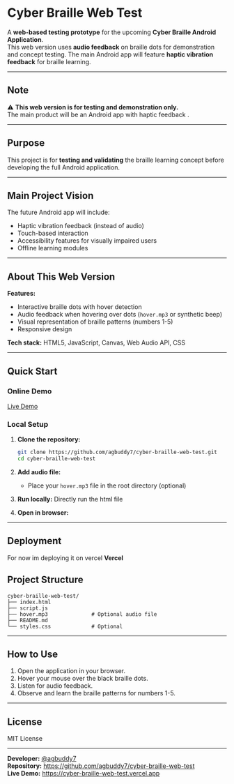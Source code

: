 # Cyber Braille Web Test

A **web-based testing prototype** for the upcoming **Cyber Braille Android Application**.  
This web version uses **audio feedback** on braille dots for demonstration and concept testing. The main Android app will feature **haptic vibration feedback** for braille learning.

---
## Note

⚠️ **This web version is for testing and demonstration only.**  
The main product will be an Android app with haptic feedback .

---
## Purpose

This project is for **testing and validating** the braille learning concept before developing the full Android application.

---

## Main Project Vision

The future Android app will include:
- Haptic vibration feedback (instead of audio)
- Touch-based interaction
- Accessibility features for visually impaired users
- Offline learning modules

---

## About This Web Version

**Features:**
- Interactive braille dots with hover detection
- Audio feedback when hovering over dots (`hover.mp3` or synthetic beep)
- Visual representation of braille patterns (numbers 1-5)
- Responsive design

**Tech stack:** HTML5, JavaScript, Canvas, Web Audio API, CSS

---

## Quick Start

### Online Demo

[Live Demo](https://cyber-braille-web-test.vercel.app)

### Local Setup

1. **Clone the repository:**
    ```bash
    git clone https://github.com/agbuddy7/cyber-braille-web-test.git
    cd cyber-braille-web-test
    ```

2. **Add audio file:**
   - Place your `hover.mp3` file in the root directory (optional)

3. **Run locally:**
    Directly run the html file

4. **Open in browser:**  

---

## Deployment

For now im deploying it on vercel **Vercel** 



## Project Structure

```
cyber-braille-web-test/
├── index.html
├── script.js
├── hover.mp3              # Optional audio file
├── README.md
└── styles.css             # Optional
```

---

## How to Use

1. Open the application in your browser.
2. Hover your mouse over the black braille dots.
3. Listen for audio feedback.
4. Observe and learn the braille patterns for numbers 1-5.

---



## License

MIT License

---

**Developer:** [@agbuddy7](https://github.com/agbuddy7)  
**Repository:** https://github.com/agbuddy7/cyber-braille-web-test  
**Live Demo:** https://cyber-braille-web-test.vercel.app  
